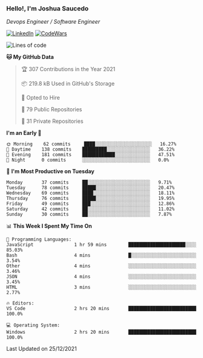 ### Hello!, I'm Joshua Saucedo
*Devops Engineer / Software Engineer*  

[![LinkedIn](https://img.shields.io/badge/LinkedIn-0073b1?logo=linkedin&style=flat-square&logoColor=white)](https://www.linkedin.com/in/joshua-nathanael-saucedo-uriarte-bb0336169/)
[![CodeWars](https://www.codewars.com/users/joshuansu0897/badges/micro)](https://www.codewars.com/users/joshuansu0897)

<!--START_SECTION:waka-->
![Lines of code](https://img.shields.io/badge/From%20Hello%20World%20I%27ve%20Written-2%20Million%20lines%20of%20code-blue)

**🐱 My GitHub Data** 

> 🏆 307 Contributions in the Year 2021
 > 
> 📦 219.8 kB Used in GitHub's Storage 
 > 
> 💼 Opted to Hire
 > 
> 📜 79 Public Repositories 
 > 
> 🔑 31 Private Repositories  
 > 
**I'm an Early 🐤** 

```text
🌞 Morning    62 commits     ████░░░░░░░░░░░░░░░░░░░░░   16.27% 
🌆 Daytime    138 commits    █████████░░░░░░░░░░░░░░░░   36.22% 
🌃 Evening    181 commits    ████████████░░░░░░░░░░░░░   47.51% 
🌙 Night      0 commits      ░░░░░░░░░░░░░░░░░░░░░░░░░   0.0%

```
📅 **I'm Most Productive on Tuesday** 

```text
Monday       37 commits     ██░░░░░░░░░░░░░░░░░░░░░░░   9.71% 
Tuesday      78 commits     █████░░░░░░░░░░░░░░░░░░░░   20.47% 
Wednesday    69 commits     ████░░░░░░░░░░░░░░░░░░░░░   18.11% 
Thursday     76 commits     █████░░░░░░░░░░░░░░░░░░░░   19.95% 
Friday       49 commits     ███░░░░░░░░░░░░░░░░░░░░░░   12.86% 
Saturday     42 commits     ██░░░░░░░░░░░░░░░░░░░░░░░   11.02% 
Sunday       30 commits     ██░░░░░░░░░░░░░░░░░░░░░░░   7.87%

```


📊 **This Week I Spent My Time On** 

```text
💬 Programming Languages: 
JavaScript               1 hr 59 mins        █████████████████████░░░░   85.03% 
Bash                     4 mins              █░░░░░░░░░░░░░░░░░░░░░░░░   3.54% 
Other                    4 mins              ░░░░░░░░░░░░░░░░░░░░░░░░░   3.46% 
JSON                     4 mins              ░░░░░░░░░░░░░░░░░░░░░░░░░   3.45% 
HTML                     3 mins              ░░░░░░░░░░░░░░░░░░░░░░░░░   2.77%

🔥 Editors: 
VS Code                  2 hrs 20 mins       █████████████████████████   100.0%

💻 Operating System: 
Windows                  2 hrs 20 mins       █████████████████████████   100.0%

```


 Last Updated on 25/12/2021
<!--END_SECTION:waka-->
